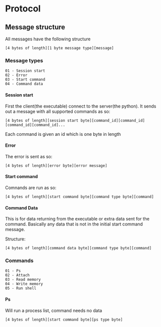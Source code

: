 # Protocol

## Message structure
All messages have the following structure

```
[4 bytes of length][1 byte message type][message]
```

### Message types

```
01 - Session start
02 - Error
03 - Start command
04 - Command data
```

#### Session start

First the client(the executable) connect to the server(the python).
It sends out a message with all supported commands as so:

```
[4 bytes of length][session start byte][command_id][command_id][command_id][command_id]...
```

Each command is given an id which is one byte in length

#### Error

The error is sent as so:
```
[4 bytes of length][error byte][error message]
```

#### Start command

Comnands are run as so:
```
[4 bytes of length][start command byte][command type byte][command]
```

#### Command Data

This is for data returning from the executable or extra data sent for the command.
Basically any data that is not in the initial start command message.

Structure:
```
[4 bytes of length][command data byte][command type byte][command]
```

### Commands
```
01 - Ps
02 - Attach
03 - Read memory
04 - Write memory
05 - Run shell
```

#### Ps

Will run a process list, command needs no data
```
[4 bytes of length][start command byte][ps type byte]
```
